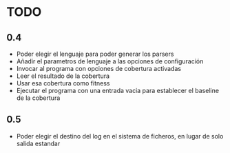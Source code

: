 TODO
========

0.4
-------

* Poder elegir el lenguaje para poder generar los parsers
* Añadir el parametros de lenguaje a las opciones de configuración
* Invocar al programa con opciones de cobertura activadas
* Leer el resultado de la cobertura
* Usar esa cobertura como fitness
* Ejecutar el programa con una entrada vacia para establecer el baseline de la cobertura

0.5
-------

* Poder elegir el destino del log en el sistema de ficheros, en lugar de solo salida estandar
